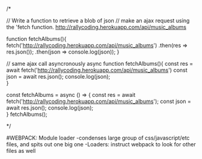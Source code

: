 

/*


	
// Write a function to retrieve a blob of json
// make an ajax request using the 'fetch function. 
http://rallycoding.herokuapp.com/api/music_albums

function fetchAlbums(){
	fetch('http://rallycoding.herokuapp.com/api/music_albums')
		.then(res => res.json()); 
		.then(json => console.log(json));
}

// same ajax call asyncronously 
async function fetchAlbums(){
	const res = await   fetch('http://rallycoding.herokuapp.com/api/music_albums')
	const json = await	res.json(); 
	console.log(json);	
}

const fetchAlbums = async () => {
	const res = await fetch('http://rallycoding.herokuapp.com/api/music_albums');
	const json = await res.json(); 
	console.log(json);	
}
fetchAlbums();



*/

#WEBPACK:
	Module loader
		-condenses large group of css/javascript/etc files, and spits out one big one 
		-Loaders:
			instruct webpack to look for other files as well 
